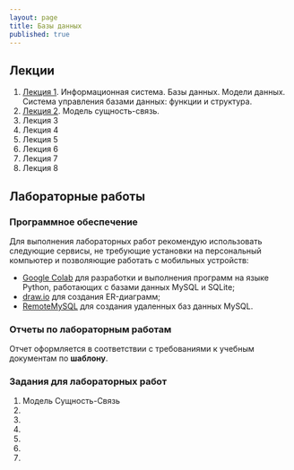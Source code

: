 ```yaml
---
layout: page
title: Базы данных
published: true
---
```


## Лекции

1. [Лекция 1](https://drive.google.com/file/d/10x3kEMSoJSrZKCwk30h5DFXr3MRmh3IH/view?usp=sharing). Информационная система. Базы данных. Модели данных. Система управления базами данных: функции и структура.
1. [Лекция 2](https://drive.google.com/file/d/1TUKjySmUKOBgOeo_-2ZOrHFu_p_zAq3W/view?usp=sharing). Модель сущность-связь.
1. Лекция 3
1. Лекция 4
1. Лекция 5
1. Лекция 6
1. Лекция 7
1. Лекция 8

## Лабораторные работы

### Программное обеспечение

Для выполнения лабораторных работ рекомендую использовать следующие сервисы, не требующие установки на персональный компьютер и позволяющие работать с мобильных устройств:

- [Google Colab](sqlite_start.md) для разработки и выполнения программ на языке Python, работающих с базами данных MySQL и SQLite; 
- [draw.io](https://draw.io) для создания ER-диаграмм;
- [RemoteMySQL](https://remotemysql.com) для создания удаленных баз данных MySQL.

###  Отчеты по лабораторным работам

Отчет оформляется в соответствии с требованиями к учебным документам по **шаблону**. 

### Задания для лабораторных работ

1. Модель Сущность-Связь
2. 
3. 
4. 
5. 
6. 
7. 


